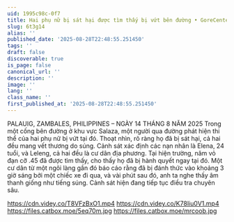 ```yaml
---
uid: 1995c98c-0f7
title: Hai phụ nữ bị sát hại được tìm thấy bị vứt bên đường • GoreCenter
slug: 6t3g14
alias: ''
published_date: '2025-08-28T22:48:55.251450'
tags: ''
draft: false
discoverable: true
is_page: false
canonical_url: ''
description: ''
image: ''
lang: ''
class_name: ''
first_published_at: '2025-08-28T22:48:55.251450'
---
```


PALAUIG, ZAMBALES, PHILIPPINES – NGÀY 14 THÁNG 8 NĂM 2025 Trong một cống bên đường ở khu vực Salaza, một người qua đường phát hiện thi thể của hai phụ nữ bị vứt tại đó. Thoạt nhìn, rõ ràng họ đã bị sát hại, cả hai đều mang vết thương do súng. Cảnh sát xác định các nạn nhân là Elena, 24 tuổi, và Leleng, cả hai đều là cư dân địa phương. Tại hiện trường, năm vỏ đạn cỡ .45 đã được tìm thấy, cho thấy họ đã bị hành quyết ngay tại đó. Một cư dân từ một ngôi làng gần đó báo cáo rằng đã bị đánh thức vào khoảng 3 giờ sáng bởi một chiếc xe đi qua, và vài phút sau đó, anh ta nghe thấy âm thanh giống như tiếng súng. Cảnh sát hiện đang tiếp tục điều tra chuyên sâu.

https://cdn.videy.co/T8VFzBxO1.mp4
https://cdn.videy.co/K78liu0V1.mp4
https://files.catbox.moe/5eq70m.jpg
https://files.catbox.moe/mrcoob.jpg